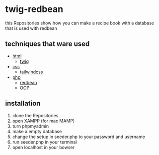 # twig-redbean

this Repositories show how you can make a recipe book with a database that is used with redbean

## techniques that ware used


- [html](https://html.com/)
    - [twig](https://twig.symfony.com/)
- [css](https://web.dev/learn/css/)
    - [tailwindcss](https://tailwindcss.com/)
- [php](https://www.php.net/)
    - [redbean](https://redbeanphp.com/index.php)
    - [OOP](https://www.php.net/manual/en/language.oop5.changelog.php)


## installation

1. clone the Repositories
2. open XAMPP (for mac MAMP)
3. turn phpmyadmin
4. make a empty database 
5. change the setup in seeder.php to your password and username
6. run seeder.php in your terminal
7. open localhost in your bowser
 
